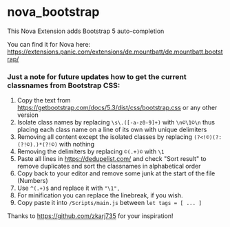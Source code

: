 # nova_bootstrap
 This Nova Extension adds Bootstrap 5 auto-completion
 
 You can find it for Nova here: https://extensions.panic.com/extensions/de.mountbatt/de.mountbatt.bootstrap/

### Just a note for future updates how to get the current classnames from Bootstrap CSS:
 
1. Copy the text from https://getbootstrap.com/docs/5.3/dist/css/bootstrap.css or any other version
2. Isolate class names by replacing `\s\.([-a-z0-9]+)` with `\n©\1©\n` thus placing each class name on a line of its own with unique delimiters
3. Removing all content except the isolated classes by replacing
`(?<!©)(?:(?!©).)*(?!©)` with nothing
4. Removing the delimiters by replacing `©(.+)©` with `\1`
5. Paste all lines in https://dedupelist.com/ and check "Sort result" to remove duplicates and sort the classnames in alphabetical order
6. Copy back to your editor and remove some junk at the start of the file (Numbers)
7. Use `^(.+)$` and replace it with `"\1",`
8. For minification you can replace the linebreak, if you wish.
9. Copy paste it into `/Scripts/main.js` between `let tags = [ ... ]`

Thanks to https://github.com/zkarj735 for your inspiration!
